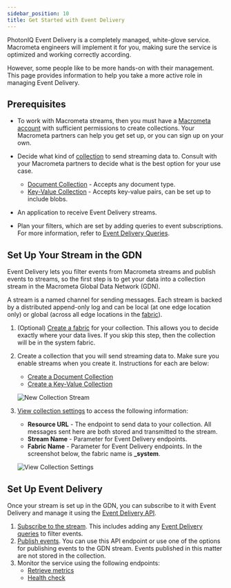```yaml
---
sidebar_position: 10
title: Get Started with Event Delivery
---
```


PhotonIQ Event Delivery is a completely managed, white-glove service. Macrometa engineers will implement it for you, making sure the service is optimized and working correctly according.

However, some people like to be more hands-on with their management. This page provides information to help you take a more active role in managing Event Delivery.

## Prerequisites

- To work with Macrometa streams, then you must have a [Macrometa account](https://auth-play.macrometa.io/) with sufficient permissions to create collections. Your Macrometa partners can help you get set up, or you can sign up on your own.
- Decide what kind of [collection](../../collections/) to send streaming data to. Consult with your Macrometa partners to decide what is the best option for your use case.
  - [Document Collection](../../collections/documents/) - Accepts any document type.
  - [Key-Value Collection](../../collections/keyvalue/) - Accepts key-value pairs, can be set up to include blobs.

- An application to receive Event Delivery streams.
- Plan your filters, which are set by adding queries to event subscriptions. For more information, refer to [Event Delivery Queries](event-delivery-queries.md).

## Set Up Your Stream in the GDN

Event Delivery lets you filter events from Macrometa streams and publish events to streams, so the first step is to get your data into a collection stream in the Macrometa Global Data Network (GDN).

A stream is a named channel for sending messages. Each stream is backed by a distributed append-only log and can be local (at one edge location only) or global (across all edge locations in the [fabric](../../geofabrics/)).

1. (Optional) [Create a fabric](../../geofabrics/create-geofabric.md) for your collection. This allows you to decide exactly where your data lives. If you skip this step, then the collection will be in the system fabric.
2. Create a collection that you will send streaming data to. Make sure you enable streams when you create it. Instructions for each are below:
   - [Create a Document Collection](../../collections/documents/create-document-store.md)
   - [Create a Key-Value Collection](../../collections/keyvalue/create-key-value-store.md)

   ![New Collection Stream](/img/photoniq/event-delivery/new-collection-stream.png)

3. [View collection settings](../../collections/view-collection-settings.md) to access the following information:
   - **Resource URL** - The endpoint to send data to your collection. All messages sent here are both stored and transmitted to the stream.
   - **Stream Name** - Parameter for Event Delivery endpoints.
   - **Fabric Name** - Parameter for Event Delivery endpoints. In the screenshot below, the fabric name is **_system**.

   ![View Collection Settings](/img/photoniq/event-delivery/view-collection-settings.png)

## Set Up Event Delivery

Once your stream is set up in the GDN, you can subscribe to it with Event Delivery and manage it using the [Event Delivery API](https://www.macrometa.com/docs/apiEds#/).

1. [Subscribe to the stream](https://www.macrometa.com/docs/apiEds#/paths/ws:-api-es-v1-subscribe/get). This includes adding any [Event Delivery queries](event-delivery-queries.md) to filter events.
2. [Publish events](https://www.macrometa.com/docs/apiEds#/paths/api-es-v1-fabric-fabricName--stream--streamName--publish/post). You can use this API endpoint or use one of the options for publishing events to the GDN stream. Events published in this matter are not stored in the collection.
3. Monitor the service using the following endpoints:
   - [Retrieve metrics](https://www.macrometa.com/docs/apiEds#/paths/api-es-v1-metrics/get)
   - [Health check](https://www.macrometa.com/docs/apiEds#/paths/api-es-v1-health/get)
